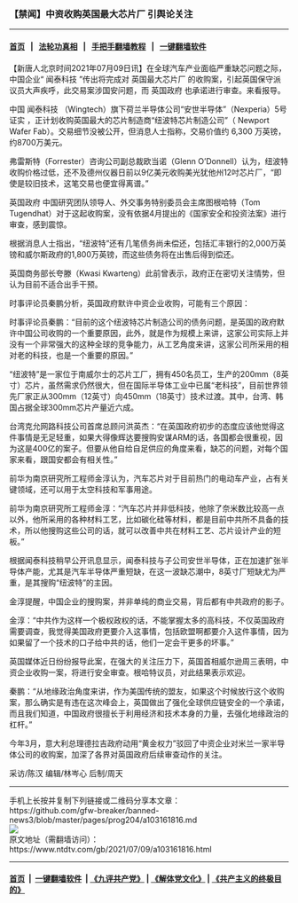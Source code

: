 ### 【禁闻】中资收购英国最大芯片厂 引舆论关注
------------------------

#### [首页](https://github.com/gfw-breaker/banned-news3/blob/master/README.md) &nbsp;&nbsp;|&nbsp;&nbsp; [法轮功真相](https://github.com/begood0513/basic/blob/master/README.md)  &nbsp;&nbsp;|&nbsp;&nbsp; [手把手翻墙教程](https://github.com/gfw-breaker/guides/wiki)  &nbsp;&nbsp;|&nbsp;&nbsp; [一键翻墙软件](https://github.com/gfw-breaker/nogfw/blob/master/README.md)  



<div><div class="post_content" itemprop="articleBody">
 <p>
  【新唐人北京时间2021年07月09日讯】在全球汽车产业面临严重缺芯问题之际，中国企业“
  <ok href="https://www.ntdtv.com/gb/闻泰科技.htm">
   闻泰科技
  </ok>
  ”传出将完成对
  <ok href="https://www.ntdtv.com/gb/英国最大芯片厂.htm">
   英国最大芯片厂
  </ok>
  的收购案，引起英国保守派议员大声疾呼，此交易案涉国安问题，而
  <ok href="https://www.ntdtv.com/gb/英国政府.htm">
   英国政府
  </ok>
  也承诺进行审查。来看报导。
 </p>
 <p>
  中国
  <ok href="https://www.ntdtv.com/gb/闻泰科技.htm">
   闻泰科技
  </ok>
  （Wingtech）旗下荷兰半导体公司“安世半导体”（Nexperia）5号证实 ，正计划收购英国最大的芯片制造商“纽波特芯片制造公司”（ Newport Wafer Fab）。交易细节没被公开，但消息人士指称，交易价值约 6,300 万英镑，约8700万美元。
 </p>
 <p>
  弗雷斯特（Forrester）咨询公司副总裁欧当诺（Glenn O’Donnell）认为，纽波特收购价格过低，还不及德州仪器日前以9亿美元收购美光犹他州12吋芯片厂，“即使是较旧技术，这笔交易也便宜得离谱。”
 </p>
 <p>
  <ok href="https://www.ntdtv.com/gb/英国政府.htm">
   英国政府
  </ok>
  中国研究团队领导人、外交事务特别委员会主席图根哈特（Tom Tugendhat）对于这起收购案，没有依据4月提出的《国家安全和投资法案》进行审查，感到震惊。
 </p>
 <p>
  根据消息人士指出，“纽波特”还有几笔债务尚未偿还，包括汇丰银行的2,000万英镑和威尔斯政府的1,800万英镑，而这些债务将在出售后得到偿还。
 </p>
 <p>
  英国商务部长夸滕（Kwasi Kwarteng）此前曾表示，政府正在密切关注情势，但认为目前不适合出手干预。
 </p>
 <p>
  时事评论员秦鹏分析，英国政府默许中资企业收购，可能有三个原因：
 </p>
 <p>
  时事评论员秦鹏：“目前的这个纽波特芯片制造公司的债务问题，是英国的政府默许中国公司收购的一个重要原因，此外，就是作为规模上来讲，这家公司实际上并没有一个非常强大的这种全球的竞争能力，从工艺角度来讲，这家公司所采用的相对老的科技，也是一个重要的原因。”
 </p>
 <p>
  “纽波特”是一家位于南威尔士的芯片工厂，拥有450名员工，生产的200mm（8英寸）芯片，虽然需求仍然很大，但在国际半导体工业中已属“老科技”，目前世界领先厂家正从300mm（12英寸）向450mm（18英寸）技术过渡。其中，台湾、韩国占据全球300mm芯片产量近六成。
 </p>
 <p>
  台湾克允网路科技公司首席总顾问洪英杰：“在英国政府初步的态度应该他觉得这件事情是无足轻重，如果大得像辉达要搜购安谋ARM的话，各国都会很重视，因为这是400亿的案子。但要从他自给自足供应的角度来看，缺芯的问题，对每个国家来看，跟国安都会有相关性。”
 </p>
 <p>
  前华为南京研究所工程师金淳认为，汽车芯片对于目前热门的电动车产业，占有关键领域，还可以用于太空科技和军事用途。
 </p>
 <p>
  前华为南京研究所工程师金淳：“汽车芯片并非低科技，他除了奈米数比较高一点以外，他所采用的各种材料工艺，比如碳化硅等材料，都是目前中共所不具备的技术，所以他搜购这些公司的话，就可以改善中共在材料工艺、芯片设计产业的短板。”
 </p>
 <p>
  根据闻泰科技稍早公开讯息显示，闻泰科技与子公司安世半导体，正在加速扩张半导体产能，尤其是汽车半导体严重短缺，在这一波缺芯潮中，8英寸厂短缺尤为严重，是其搜购“纽波特”的主因。
 </p>
 <p>
  金淳提醒，中国企业的搜购案，并非单纯的商业交易，背后都有中共政府的影子。
 </p>
 <p>
  金淳：“中共作为这样一个极权政权的话，不能掌握太多的高科技，不仅英国政府需要调查，我觉得美国政府更要介入这事情，包括欧盟啊都要介入这件事情，因为如果留了一个技术的口子给中共的话，他们一定会干更多的坏事。”
 </p>
 <p>
  英国媒体近日纷纷报导此案，在强大的关注压力下，英国首相威尔逊周三表明，中资企业收购一案，将进行安全审查。根哈特议员，对此结果表示欢迎。
 </p>
 <p>
  秦鹏：“从地缘政治角度来讲，作为美国传统的盟友，如果这个时候放行这个收购案，那么确实是有违在这次峰会上，英国做出了强化全球供应链安全的一个承诺，而且我们知道，中国政府很擅长于利用经济和技术本身的力量，去强化地缘政治的杠杆。”
 </p>
 <p>
  今年3月，意大利总理德拉吉政府动用“黄金权力”驳回了中资企业对米兰一家半导体公司的收购案，加深了各界对英国政府后续审查动作的关注。
 </p>
 <p>
  采访/陈汉 编辑/林岑心 后制/周天
 </p>
 <div class="single_ad">
 </div>
</div>
</div>
<hr/>
手机上长按并复制下列链接或二维码分享本文章：<br/>
https://github.com/gfw-breaker/banned-news3/blob/master/pages/prog204/a103161816.md <br/>
<a href='https://github.com/gfw-breaker/banned-news3/blob/master/pages/prog204/a103161816.md'><img src='https://github.com/gfw-breaker/banned-news3/blob/master/pages/prog204/a103161816.md.png'/></a> <br/>
原文地址（需翻墙访问）：https://www.ntdtv.com/gb/2021/07/09/a103161816.html


------------------------
#### [首页](https://github.com/gfw-breaker/banned-news3/blob/master/README.md) &nbsp;|&nbsp; [一键翻墙软件](https://github.com/gfw-breaker/nogfw/blob/master/README.md) &nbsp;| [《九评共产党》](https://github.com/gfw-breaker/9ping.md/blob/master/README.md#九评之一评共产党是什么) | [《解体党文化》](https://github.com/gfw-breaker/jtdwh.md/blob/master/README.md) | [《共产主义的终极目的》](https://github.com/gfw-breaker/gczydzjmd.md/blob/master/README.md)


<img src='http://gfw-breaker.win/banned-news3/pages/prog204/a103161816.md' width='0px' height='0px'/>